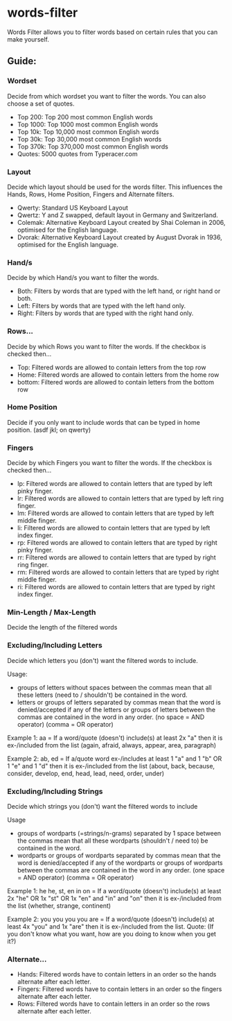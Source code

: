 # words-filter

Words Filter allows you to filter words based on certain rules that you can make yourself.

## Guide:

### Wordset

Decide from which wordset you want to filter the words. You can also choose a set of quotes.
- Top 200: Top 200 most common English words
- Top 1000: Top 1000 most common English words
- Top 10k: Top 10,000 most common English words
- Top 30k: Top 30,000 most common English words
- Top 370k: Top 370,000 most common English words
- Quotes: 5000 quotes from Typeracer.com

### Layout

Decide which layout should be used for the words filter. This influences the Hands, Rows, Home Position, Fingers and Alternate filters.
- Qwerty: Standard US Keyboard Layout
- Qwertz: Y and Z swapped, default layout in Germany and Switzerland.
- Colemak: Alternative Keyboard Layout created by Shai Coleman in 2006, optimised for the English language.
- Dvorak: Alternative Keyboard Layout created by August Dvorak in 1936, optimised for the English language.

### Hand/s

Decide by which Hand/s you want to filter the words.
- Both: Filters by words that are typed with the left hand, or right hand or both.
- Left: Filters by words that are typed with the left hand only.
- Right: Filters by words that are typed with the right hand only.

### Rows...

Decide by which Rows you want to filter the words.
If the checkbox is checked then...
- Top: Filtered words are allowed to contain letters from the top row
- Home: Filtered words are allowed to contain letters from the home row
- bottom: Filtered words are allowed to contain letters from the bottom row

### Home Position

Decide if you only want to include words that can be typed in home position. (asdf jkl; on qwerty)

### Fingers

Decide by which Fingers you want to filter the words.
If the checkbox is checked then...
- lp: Filtered words are allowed to contain letters that are typed by left pinky finger.
- lr: Filtered words are allowed to contain letters that are typed by left ring finger.
- lm: Filtered words are allowed to contain letters that are typed by left middle finger.
- li: Filtered words are allowed to contain letters that are typed by left index finger.
- rp: Filtered words are allowed to contain letters that are typed by right pinky finger.
- rr: Filtered words are allowed to contain letters that are typed by right ring finger.
- rm: Filtered words are allowed to contain letters that are typed by right middle finger.
- ri: Filtered words are allowed to contain letters that are typed by right index finger.

### Min-Length / Max-Length

Decide the length of the filtered words

### Excluding/Including Letters

Decide which letters you (don't) want the filtered words to include.

Usage:
- groups of letters without spaces between the commas mean that all these letters (need to / shouldn't) be contained in the word.
- letters or groups of letters separated by commas mean that the word is denied/accepted if any of the letters or groups of letters between the commas are contained in the word in any order.
(no space = AND operator)
(comma = OR operator)

Example 1: aa = If a word/quote (doesn't) include(s) at least 2x "a" then it is ex-/included from the list (again, afraid, always, appear, area, paragraph)

Example 2: ab, ed = If a/quote word ex-/includes at least 1 "a" and 1 "b" OR 1 "e" and 1 "d" then it is ex-/included from the list (about, back, because, consider, develop, end, head, lead, need, order, under)

### Excluding/Including Strings

Decide which strings you (don't) want the filtered words to include

Usage
- groups of wordparts (=strings/n-grams) separated by 1 space between the commas mean that all these wordparts (shouldn't / need to) be contained in the word.
- wordparts or groups of wordparts separated by commas mean that the word is denied/accepted if any of the wordparts or groups of wordparts between the commas are contained in the word in any order.
(one space = AND operator)
(comma = OR operator)

Example 1: he he, st, en in on = If a word/quote (doesn't) include(s) at least 2x "he" OR 1x "st" OR 1x "en" and "in" and "on" then it is ex-/included from the list (whether, strange, continent)

Example 2: you you you you are = If a word/quote (doesn't) include(s) at least 4x "you" and 1x "are" then it is ex-/included from the list. Quote: (If you don't know what you want, how are you doing to know when you get it?)

### Alternate...
- Hands: Filtered words have to contain letters in an order so the hands alternate after each letter.
- Fingers: Filtered words have to contain letters in an order so the fingers alternate after each letter.
- Rows: Filtered words have to contain letters in an order so the rows alternate after each letter.
